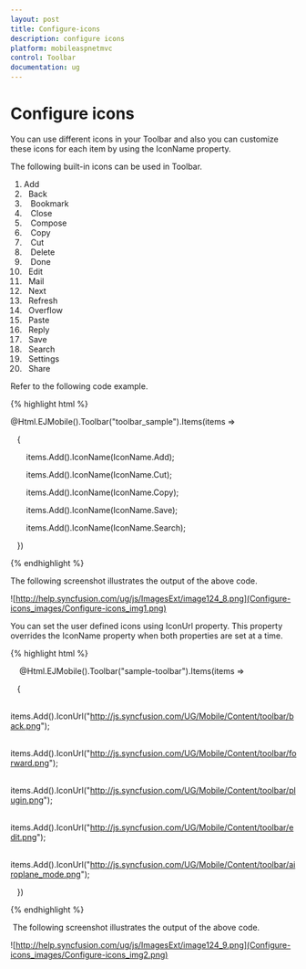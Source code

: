 ```yaml
---
layout: post
title: Configure-icons
description: configure icons
platform: mobileaspnetmvc
control: Toolbar
documentation: ug
---
```


# Configure icons

You can use different icons in your Toolbar and also you can customize these icons for each item by using the IconName property.

The following built-in icons can be used in Toolbar.

1.    Add
2.    Back
3.    Bookmark
4.    Close
5.    Compose
6.    Copy
7.    Cut
8.    Delete
9.    Done
10.   Edit
11.   Mail
12.   Next
13.   Refresh
14.   Overflow
15.   Paste
16.   Reply
17.   Save
18.   Search
19.   Settings
20.   Share



Refer to the following code example.

{% highlight html %}

@Html.EJMobile().Toolbar("toolbar_sample").Items(items =>

   {

       items.Add().IconName(IconName.Add);

       items.Add().IconName(IconName.Cut);

       items.Add().IconName(IconName.Copy);

       items.Add().IconName(IconName.Save);

       items.Add().IconName(IconName.Search);

   })

{% endhighlight %}

The following screenshot illustrates the output of the above code.

![http://help.syncfusion.com/ug/js/ImagesExt/image124_8.png](Configure-icons_images/Configure-icons_img1.png)



You can set the user defined icons using IconUrl property. This property overrides the IconName property when both properties are set at a time. 

{% highlight html %}

    @Html.EJMobile().Toolbar("sample-toolbar").Items(items =>

   {

       items.Add().IconUrl("http://js.syncfusion.com/UG/Mobile/Content/toolbar/back.png");

       items.Add().IconUrl("http://js.syncfusion.com/UG/Mobile/Content/toolbar/forward.png");

       items.Add().IconUrl("http://js.syncfusion.com/UG/Mobile/Content/toolbar/plugin.png");

       items.Add().IconUrl("http://js.syncfusion.com/UG/Mobile/Content/toolbar/edit.png");

       items.Add().IconUrl("http://js.syncfusion.com/UG/Mobile/Content/toolbar/airoplane_mode.png");

   })

{% endhighlight %}

 The following screenshot illustrates the output of the above code.

![http://help.syncfusion.com/ug/js/ImagesExt/image124_9.png](Configure-icons_images/Configure-icons_img2.png)



